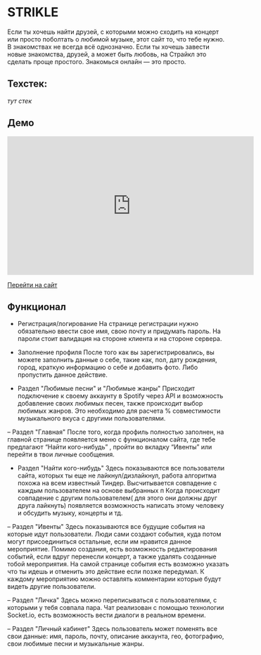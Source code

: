 # STRIKLE

Если ты хочешь найти друзей, с которыми можно сходить на концерт или просто поболтать о любимой музыке, этот сайт то, что тебе нужно. В знакомствах не всегда всё однозначно. Если ты хочешь завести новые знакомства, друзей, а может быть любовь, на Страйкл это сделать проще простого. Знакомься онлайн — это просто.

## Техстек:

*тут стек*

## Демо

<iframe width="560" height="315" src="https://www.youtube.com/embed/l9ImYZx9yCg" title="YouTube video player" frameborder="0" allow="accelerometer; autoplay; clipboard-write; encrypted-media; gyroscope; picture-in-picture" allowfullscreen></iframe>

[Перейти на сайт](https://strikle1.herokuapp.com/)


## Функционал

 - Регистрация/логирование
 На странице регистрации нужно обязательно ввести свое имя, свою почту и придумать пароль. На пароли стоит валидация на стороне клиента и на стороне сервера.

 - Заполнение профиля
 После того как вы зарегистрировались, вы можете заполнить данные о себе, такие как, пол, дату рождения, город, краткую информацию о себе и добавить фото. Либо пропустить данное действие.

 - Раздел "Любимые песни" и "Любимые жанры"
 Присходит подключение к своему аккаунту в Spotify через API и возможность добавление своих любимых песен, также происходит выбор любимых жанров. Это необходимо для расчета %  совместимости музыкального вкуса с другими пользователями.

 – Раздел "Главная"
 После того, когда профиль полностью заполнен, на главной странице появляется меню с функционалом сайта, где тебе предлагают “Найти кого-нибудь” , пройти во вкладку “Ивенты”  или перейти в твои личные сообщения.

 - Раздел "Найти кого-нибудь"
 Здесь показываются все пользователи сайта, которых ты еще не лайкнул/дизлайкнул, работа алгоритма похожа на всем известный Тиндер. Высчитывается совпадение с каждым пользователем на основе выбранных п Когда происходит совпадение с другим пользователем( для этого они должны друг друга лайкнуть) появляется возможность написать этому человеку и обсудить музыку, концерты и тд. 

 – Раздел "Ивенты"
 Здесь показываются все будущие события на которые идут пользователи. Люди сами создают события, куда потом могут присоединиться остальные, если им нравится данное мероприятие. Помимо создания, есть возможность редактирования событий, если вдруг перенесли концерт, а также удалять созданные тобой мероприятия. На самой странице события есть возможно указать что ты идешь и отменить это действие если позже передумал. К каждому мероприятию можно оставлять комментарии которые будут видеть другие пользователи.

 – Раздел "Личка"
 Здесь можно переписываться с пользователями, с которыми у тебя совпала пара. Чат реализован с помощью технологии Socket.io, есть возможность вести диалоги в реальном времени.
 
 – Раздел "Личный кабинет"
 Здесь пользователь может поменять все свои данные: имя, пароль, почту, описание аккаунта, гео, фотографию, свои любимые песни и музыкальные жанры.